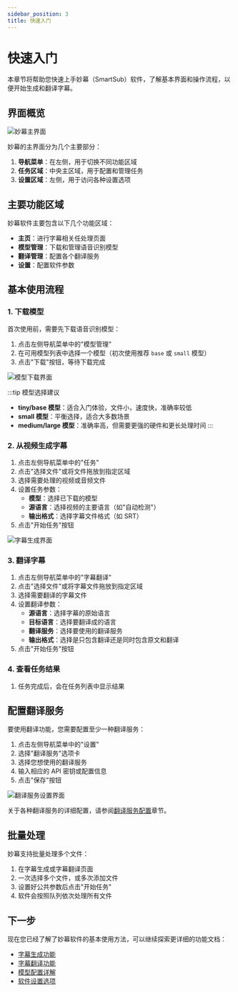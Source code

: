 ```yaml
---
sidebar_position: 3
title: 快速入门
---
```


# 快速入门

本章节将帮助您快速上手妙幕（SmartSub）软件，了解基本界面和操作流程，以便开始生成和翻译字幕。

## 界面概览

<div className="img-container">
  <img src="/img/preview.png" alt="妙幕主界面" />
</div>

妙幕的主界面分为几个主要部分：

1. **导航菜单**：在左侧，用于切换不同功能区域
2. **任务区域**：中央主区域，用于配置和管理任务
3. **设置区域**：左侧，用于访问各种设置选项

## 主要功能区域

妙幕软件主要包含以下几个功能区域：

- **主页**：进行字幕相关任处理页面
- **模型管理**：下载和管理语音识别模型
- **翻译管理**：配置各个翻译服务
- **设置**：配置软件参数

## 基本使用流程

### 1. 下载模型

首次使用前，需要先下载语音识别模型：

1. 点击左侧导航菜单中的"模型管理"
2. 在可用模型列表中选择一个模型（初次使用推荐 `base` 或 `small` 模型）
3. 点击"下载"按钮，等待下载完成

<div className="img-container">
  <img src="/img/screenshots/model-download.png" alt="模型下载界面" />
</div>

:::tip 模型选择建议

- **tiny/base 模型**：适合入门体验，文件小，速度快，准确率较低
- **small 模型**：平衡选择，适合大多数场景
- **medium/large 模型**：准确率高，但需要更强的硬件和更长处理时间
  :::

### 2. 从视频生成字幕

1. 点击左侧导航菜单中的"任务"
2. 点击"选择文件"或将文件拖放到指定区域
3. 选择需要处理的视频或音频文件
4. 设置任务参数：
   - **模型**：选择已下载的模型
   - **源语言**：选择视频的主要语言（如"自动检测"）
   - **输出格式**：选择字幕文件格式（如 SRT）
5. 点击"开始任务"按钮

<div className="img-container">
  <img src="/img/preview.png" alt="字幕生成界面" />
</div>

### 3. 翻译字幕

1. 点击左侧导航菜单中的"字幕翻译"
2. 点击"选择文件"或将字幕文件拖放到指定区域
3. 选择需要翻译的字幕文件
4. 设置翻译参数：
   - **源语言**：选择字幕的原始语言
   - **目标语言**：选择要翻译成的语言
   - **翻译服务**：选择要使用的翻译服务
   - **输出格式**：选择是只包含翻译还是同时包含原文和翻译
5. 点击"开始任务"按钮

### 4. 查看任务结果

1. 任务完成后，会在任务列表中显示结果

## 配置翻译服务

要使用翻译功能，您需要配置至少一种翻译服务：

1. 点击左侧导航菜单中的"设置"
2. 选择"翻译服务"选项卡
3. 选择您想使用的翻译服务
4. 输入相应的 API 密钥或配置信息
5. 点击"保存"按钮

<div className="img-container">
  <img src="/img/screenshots/translation-settings.png" alt="翻译服务设置界面" />
</div>

关于各种翻译服务的详细配置，请参阅[翻译服务配置](../configuration/translation-services)章节。

## 批量处理

妙幕支持批量处理多个文件：

1. 在字幕生成或字幕翻译页面
2. 一次选择多个文件，或多次添加文件
3. 设置好公共参数后点击"开始任务"
4. 软件会按照队列依次处理所有文件

## 下一步

现在您已经了解了妙幕软件的基本使用方法，可以继续探索更详细的功能文档：

- [字幕生成功能](../features/subtitle-generation)
- [字幕翻译功能](../features/subtitle-translation)
- [模型配置详解](../configuration/models)
- [软件设置选项](../configuration/settings)
